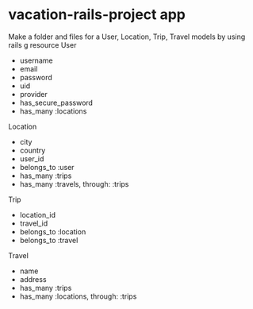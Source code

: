 # vacation-rails-project app
Make a folder and files for a User, Location, Trip, Travel models by using rails g resource
User
  - username
  - email
  - password
  - uid
  - provider
  - has_secure_password
  - has_many :locations

Location
  - city
  - country
  - user_id
  - belongs_to :user
  - has_many :trips
  - has_many :travels, through: :trips

Trip
  - location_id
  - travel_id
  - belongs_to :location
  - belongs_to :travel

Travel
  - name
  - address
  - has_many :trips
  - has_many :locations, through: :trips

